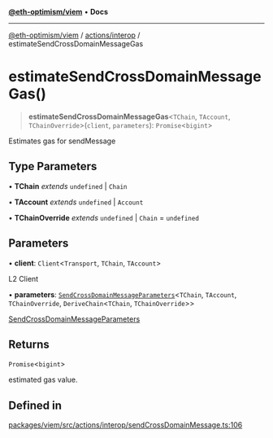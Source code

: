 [**@eth-optimism/viem**](../../../README.md) • **Docs**

***

[@eth-optimism/viem](../../../README.md) / [actions/interop](../README.md) / estimateSendCrossDomainMessageGas

# estimateSendCrossDomainMessageGas()

> **estimateSendCrossDomainMessageGas**\<`TChain`, `TAccount`, `TChainOverride`\>(`client`, `parameters`): `Promise`\<`bigint`\>

Estimates gas for sendMessage

## Type Parameters

• **TChain** *extends* `undefined` \| `Chain`

• **TAccount** *extends* `undefined` \| `Account`

• **TChainOverride** *extends* `undefined` \| `Chain` = `undefined`

## Parameters

• **client**: `Client`\<`Transport`, `TChain`, `TAccount`\>

L2 Client

• **parameters**: [`SendCrossDomainMessageParameters`](../type-aliases/SendCrossDomainMessageParameters.md)\<`TChain`, `TAccount`, `TChainOverride`, `DeriveChain`\<`TChain`, `TChainOverride`\>\>

[SendCrossDomainMessageParameters](../type-aliases/SendCrossDomainMessageParameters.md)

## Returns

`Promise`\<`bigint`\>

estimated gas value.

## Defined in

[packages/viem/src/actions/interop/sendCrossDomainMessage.ts:106](https://github.com/ethereum-optimism/ecosystem/blob/11bb27f871c202b93ad6dc93c86c82f0c754075f/packages/viem/src/actions/interop/sendCrossDomainMessage.ts#L106)
